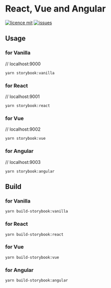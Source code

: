 # React, Vue and Angular

[![licence mit](https://img.shields.io/badge/license-MIT-blue.svg?style=flat-square)](http://hemersonvianna.mit-license.org/)
[![issues](https://img.shields.io/github/issues/descco-ui/vanilla-react-vue-angular.svg?style=flat-square)](https://github.com/descco-ui/vanilla-react-vue-angular/issues)


## Usage

### for Vanilla
// localhost:9000
```
yarn storybook:vanilla
```

### for React
// localhost:9001
```
yarn storybook:react
```

### for Vue
// localhost:9002
```
yarn storybook:vue
```

### for Angular
// localhost:9003
```
yarn storybook:angular
```

## Build

### for Vanilla
```
yarn build-storybook:vanilla
```

### for React
```
yarn build-storybook:react
```

### for Vue
```
yarn build-storybook:vue
```

### for Angular
```
yarn build-storybook:angular
```
